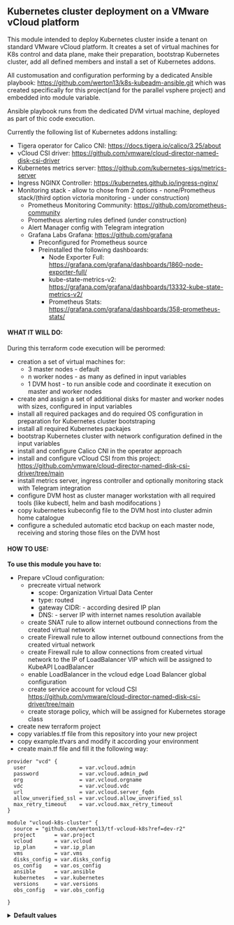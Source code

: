 ## Kubernetes cluster deployment on a VMware vCloud platform

This module intended to deploy Kubernetes cluster inside a tenant on standard VMware vCloud platform.
It  creates a set of virtual machines for K8s control and data plane, make their preparation, bootstrap Kubernetes cluster, add all defined members and install a set of Kubernetes addons.

All customusation and configuration performing by a dedicated Ansible playbook: https://github.com/werton13/k8s-kubeadm-ansible.git which was  created specifically for this project(and for the parallel vsphere project) and embedded into module variable.

Ansible playbook runs from the dedicated DVM virtual machine, deployed as part of thic code execution.

Currently the following list of Kubernetes addons installing:


  - Tigera operator for Calico CNI: https://docs.tigera.io/calico/3.25/about
  - vCloud CSI driver: https://github.com/vmware/cloud-director-named-disk-csi-driver
  - Kubernetes metrics server: https://github.com/kubernetes-sigs/metrics-server
  - Ingress NGINX Controller:  https://kubernetes.github.io/ingress-nginx/
  - Monitoring stack - allow to chose from 2 options - none/Prometheus stack/(third option victoria monitoring - under construction)
    - Prometheus Monitoring Community: https://github.com/prometheus-community
    * Prometheus alerting rules defined (under construction)
    * Alert Manager config with Telegram integration
    - Grafana Labs Grafana: https://github.com/grafana
      * Preconfigured for Prometheus source
      * Preinstalled the following dashboards:
        + Node Exporter Full: https://grafana.com/grafana/dashboards/1860-node-exporter-full/
        + kube-state-metrics-v2: https://grafana.com/grafana/dashboards/13332-kube-state-metrics-v2/
        + Prometheus Stats: https://grafana.com/grafana/dashboards/358-prometheus-stats/


#### WHAT IT WILL DO:

During this terraform code execution will be perormed:
 - creation a set of virtual machines for:
   - 3 master nodes - default
   - n worker nodes - as many as defined in input variables
   - 1 DVM host - to run ansible code and coordinate it execution on master and worker nodes
 - create and assign a set of additional disks for master and worker nodes with sizes, configured in input variables
 - install all required packages and do required OS configuration in preparation for Kubernetes cluster bootstraping
 - install all required Kubernetes packajes
 - bootstrap Kubernetes cluster with network configuration defined in the input variables
 - install and configure Calico CNI in the operator approach
 - install and configure vCloud CSI from this project: https://github.com/vmware/cloud-director-named-disk-csi-driver/tree/main
 - install metrics server, ingress controller and optionally monitoring stack with Telegram integration
 - configure DVM host as cluster manager workstation with all required tools (like kubectl, helm and bash modifocations )
 - copy kubernetes kubeconfig file to the DVM host into cluster admin home catalogue
 - configure a scheduled automatic etcd backup on each master node, receiving and storing  those files on the DVM host
 


#### HOW TO USE:

<b>To use this module you have to: </b>

- Prepare vCloud configuration:
  - precreate virtual network
    * scope: Organization Virtual Data Center
    * type: routed
    * gateway CIDR: - according desired IP plan
    * DNS: - server IP with internet names resolution available
  - create SNAT rule to allow internet outbound connections from the created virtual network
  - create Firewall rule to allow internet outbound connections from the created virtual network
  - create Firewall rule to allow  connections from  created virtual network to the IP of LoadBalancer VIP which will be assigned to KubeAPI LoadBalancer
  - enable LoadBalancer in the vcloud edge Load Balancer global configuration
  - create service account for vcloud CSI https://github.com/vmware/cloud-director-named-disk-csi-driver/tree/main
  - create storage policy, which will be assigned for Kubernetes storage class 
- create new terraform project
- copy variables.tf file from this repository into your new project
- copy example.tfvars and modify it according your environment
- create main.tf file and fill it the following way:


```hcl
provider "vcd" {
  user                 = var.vcloud.admin
  password             = var.vcloud.admin_pwd
  org                  = var.vcloud.orgname
  vdc                  = var.vcloud.vdc
  url                  = var.vcloud.server_fqdn
  allow_unverified_ssl = var.vcloud.allow_unverified_ssl
  max_retry_timeout    = var.vcloud.max_retry_timeout
}

module "vcloud-k8s-cluster" {
  source = "github.com/werton13/tf-vcloud-k8s?ref=dev-r2"
  project      = var.project
  vcloud       = var.vcloud
  ip_plan      = var.ip_plan
  vms          = var.vms
  disks_config = var.disks_config
  os_config    = var.os_config
  ansible      = var.ansible
  kubernetes   = var.kubernetes
  versions     = var.versions
  obs_config   = var.obs_config

}

```
<details>
  <summary><b>Default values</b></summary>

```  
vcloud_allow_unverified_ssl = "true"
vcloud_max_retry_timeout    = "240"
under construction ...
```
 
</details>